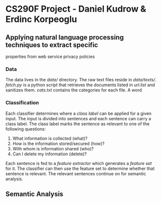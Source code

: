 # CS290F Project - Daniel Kudrow & Erdinc Korpeoglu

## Applying natural language processing techniques to extract specific
properties from web service privacy policies

### Data
The data lives in the _data/_ directory. The raw text files reside in
_data/texts/_. _fetch.py_ is a python script that retrieves the documents
listed in _url.list_ and sanitizes them. _cats.txt_ contains the categories
for each file. A word 

### Classification
Each classifier determines where a _class label_ can be applied for a given
input. The input is divided into sentences and each sentence can carry a
class label. The class label marks the sentence as relevant to one of the
following questions:

1. What information is collected (what)?
2. How is the information stored/secured (how)?
3. With whom is information shared (who)?
4. Can I delete my information (delete)?

Each sentence is fed to a _feature extractor_ which generates a _feature set_
for it. The classifier can then use the feature set to determine whether
that sentence is relevant. The relevant sentences continue on for semantic
analysis.

## Semantic Analysis
